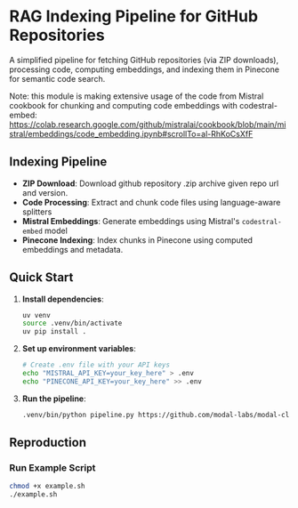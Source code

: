 # RAG Indexing Pipeline for GitHub Repositories

A simplified pipeline for fetching GitHub repositories (via ZIP downloads), processing code, computing embeddings, and indexing them in Pinecone for semantic code search.

Note: this module is making extensive usage of the code from Mistral cookbook for chunking and computing code embeddings with codestral-embed: https://colab.research.google.com/github/mistralai/cookbook/blob/main/mistral/embeddings/code_embedding.ipynb#scrollTo=al-RhKoCsXfF

## Indexing Pipeline

- **ZIP Download**: Download github repository .zip archive given repo url and version.
- **Code Processing**: Extract and chunk code files using language-aware splitters
- **Mistral Embeddings**: Generate embeddings using Mistral's `codestral-embed` model
- **Pinecone Indexing**: Index chunks in Pinecone using computed embeddings and metadata.

## Quick Start

1. **Install dependencies**:

   ```bash
   uv venv
   source .venv/bin/activate
   uv pip install .
   ```

2. **Set up environment variables**:

   ```bash
   # Create .env file with your API keys
   echo "MISTRAL_API_KEY=your_key_here" > .env
   echo "PINECONE_API_KEY=your_key_here" >> .env
   ```

3. **Run the pipeline**:
   ```bash
   .venv/bin/python pipeline.py https://github.com/modal-labs/modal-client v1.0.3
   ```

## Reproduction

### Run Example Script

```bash
chmod +x example.sh
./example.sh
```

